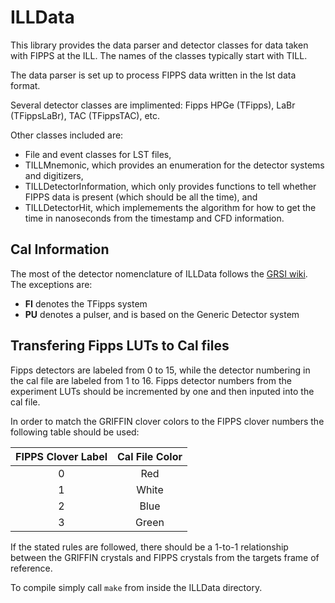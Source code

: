 # ILLData

This library provides the data parser and detector classes for data taken with FIPPS at the ILL.
The names of the classes typically start with TILL.

The data parser is set up to process FIPPS data written in the lst data format.

Several detector classes are implimented: Fipps HPGe (TFipps), LaBr (TFippsLaBr), TAC (TFippsTAC), etc.

Other classes included are:
 - File and event classes for LST files,
 - TILLMnemonic, which provides an enumeration for the detector systems and digitizers,
 - TILLDetectorInformation, which only provides functions to tell whether FIPPS data is present (which should be all the time), and
 - TILLDetectorHit, which implemements the algorithm for how to get the time in nanoseconds from the timestamp and CFD information.

## Cal Information

The most of the detector nomenclature of ILLData follows the [GRSI wiki](https://grsi.wiki.triumf.ca/index.php/Detector_Nomenclature). The exceptions are:
 - **FI** denotes the TFipps system
 - **PU** denotes a pulser, and is based on the Generic Detector system

## Transfering Fipps LUTs to Cal files

Fipps detectors are labeled from 0 to 15, while the detector numbering in the cal file are labeled from 1 to 16. Fipps detector numbers from the experiment LUTs should be incremented by one and then inputed into the cal file.

In order to match the GRIFFIN clover colors to the FIPPS clover numbers the following table should be used:

| FIPPS Clover Label | Cal File Color |
|:------------------:|:--------------:|
| 0                  | Red            |
| 1                  | White          |
| 2                  | Blue           |
| 3                  | Green          |

If the stated rules are followed, there should be a 1-to-1 relationship between the GRIFFIN crystals and FIPPS crystals from the targets frame of reference. 

To compile simply call ```make``` from inside the ILLData directory.
